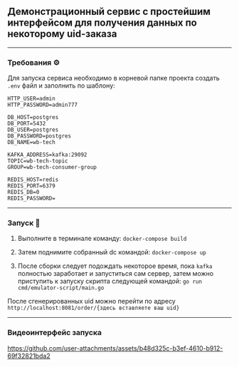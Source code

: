 ## Демонстрационный сервис с простейшим интерфейсом для получения данных по некоторому uid-заказа

--- 

### Требования ⚙️
Для запуска сервиса необходимо в корневой папке проекта создать `.env` файл и заполнить по шаблону:
```
HTTP_USER=admin
HTTP_PASSWORD=admin777

DB_HOST=postgres
DB_PORT=5432
DB_USER=postgres
DB_PASSWORD=postgres
DB_NAME=wb-tech

KAFKA_ADDRESS=kafka:29092
TOPIC=wb-tech-topic
GROUP=wb-tech-consumer-group

REDIS_HOST=redis
REDIS_PORT=6379
REDIS_DB=0
REDIS_PASSWORD=
```
--- 

### Запуск 🔧
1. Выполните в терминале команду:
`docker-compose build`

2. Затем поднимите собранный dc командой:
`docker-compose up`

3. После сборки следует подождать некоторое время, пока `kafka` полностью заработает и запуститься сам сервер, затем можно приступить к запуску скрипта следующей командой:
`go run cmd/emulator-script/main.go`

После сгенерированных uid можно перейти по адресу `http://localhost:8081/order/{здесь вставляете ваш uid}`

--- 
### Видеоинтерфейс запуска
https://github.com/user-attachments/assets/b48d325c-b3ef-4610-b912-69f32821bda2
